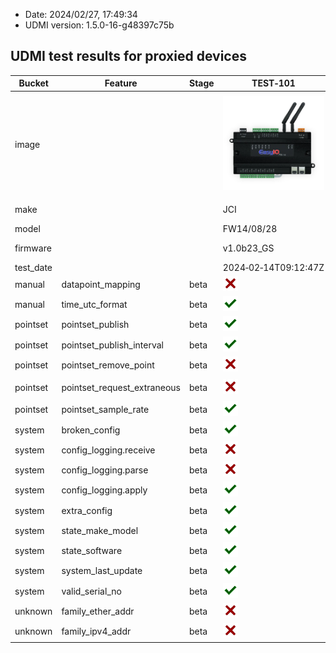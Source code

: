 - Date: 2024/02/27, 17:49:34
- UDMI version: 1.5.0-16-g48397c75b

## UDMI test results for proxied devices

| Bucket | Feature | Stage | TEST&#x2011;101 | TEST&#x2011;901 | TEST&#x2011;301 | TEST&#x2011;401 | TEST&#x2011;501 | TEST&#x2011;121 | 
| --- | --- | --- | --- | --- | --- | --- | --- | --- |
| image| | | <img src="img/products/FW-14.png">| <img src="img/products/FS-32.png"> | <img src="img/products/O3-DIN-CPU.png"> | <img src="img/products/eBCON-2.png"> | <img src="img/products/Mango_os.png"> | <img src="img/products/ALC_OFHI.png"> |
| make| | | JCI | JCI | Delta Controls Inc. | Delta Controls | RadixIoT | Automated Logic Corporation |
| model| | | FW14/08/28 | FS32/20 | O3&#x2011;DIN&#x2011;CPU | eBCON&#x2011;2 | Mango |OFHI |
| firmware| | | v1.0b23_GS | V3.0b61a_GS | 4.13.1.1017 (4130-001) | 4.14.0.2116 (4141-001) | 5.1.1-beta.2 | 108.04.20021 |
| test_date| | | 2024&#x2011;02&#x2011;14T09:12:47Z | 2024&#x2011;02&#x2011;15T14:00:51Z | 2024&#x2011;02&#x2011;26T13:46:12Z | 2024&#x2011;02&#x2011;15T16:17:51Z | 2024&#x2011;02&#x2011;12T09:02:59Z | 2024&#x2011;02&#x2011;28T17:08:52Z |
| manual | datapoint_mapping | beta |<img src="img/no.png">|<img src="img/no.png">|<img src="img/yes.png">|<img src="img/yes.png">|<img src="img/yes.png">|<img src="img/yes.png">|
| manual | time_utc_format | beta |<img src="img/yes.png">|<img src="img/yes.png">|<img src="img/yes.png">|<img src="img/yes.png">|<img src="img/yes.png">|<img src="img/yes.png">|
| pointset | pointset_publish | beta | <img src="img/yes.png"> |<img src="img/yes.png"> | <img src="img/yes.png"> |<img src="img/yes.png"> |<img src="img/yes.png"> | <img src="img/yes.png">  |
| pointset | pointset_publish_interval | beta | <img src="img/yes.png"> |<img src="img/yes.png"> | <img src="img/no.png"> |<img src="img/no.png"> |<img src="img/yes.png"> | <img src="img/no.png">  |
| pointset | pointset_remove_point | beta | <img src="img/no.png"> |<img src="img/no.png"> | <img src="img/no.png"> |<img src="img/no.png"> |<img src="img/yes.png"> | <img src="img/yes.png">  |
| pointset | pointset_request_extraneous | beta | <img src="img/no.png"> |<img src="img/no.png"> | <img src="img/no.png"> |<img src="img/no.png"> |<img src="img/yes.png"> | $\color{grey}{unknown}$  |
| pointset | pointset_sample_rate | beta | <img src="img/yes.png"> |<img src="img/yes.png"> | <img src="img/no.png"> |<img src="img/no.png"> |<img src="img/yes.png"> | <img src="img/no.png">  |
| system | broken_config | beta | <img src="img/yes.png"> |<img src="img/yes.png"> | <img src="img/yes.png"> |<img src="img/yes.png"> |<img src="img/no.png"> | <img src="img/no.png">  |
| system | config_logging.receive | beta | <img src="img/no.png"> |<img src="img/yes.png"> | <img src="img/no.png"> |<img src="img/no.png"> |<img src="img/yes.png"> | <img src="img/no.png">  |
| system | config_logging.parse | beta | <img src="img/no.png"> |<img src="img/yes.png"> | <img src="img/no.png"> |<img src="img/no.png"> |<img src="img/yes.png"> | <img src="img/yes.png">  |
| system | config_logging.apply | beta | <img src="img/yes.png"> |<img src="img/yes.png"> | <img src="img/no.png"> |<img src="img/no.png"> |<img src="img/yes.png"> | <img src="img/yes.png">  |
| system | extra_config | beta | <img src="img/yes.png"> |<img src="img/yes.png"> | <img src="img/yes.png"> |<img src="img/yes.png"> |<img src="img/no.png"> | <img src="img/yes.png">  |
| system | state_make_model | beta | <img src="img/yes.png"> |<img src="img/yes.png"> | <img src="img/yes.png"> |<img src="img/yes.png"> |<img src="img/no.png">| <img src="img/yes.png">  |
| system | state_software | beta | <img src="img/yes.png"> |<img src="img/yes.png"> | <img src="img/yes.png"> |<img src="img/yes.png"> |<img src="img/no.png"> | <img src="img/yes.png">  |
| system | system_last_update | beta | <img src="img/yes.png"> |<img src="img/yes.png"> | <img src="img/yes.png"> |<img src="img/yes.png"> |<img src="img/no.png"> | <img src="img/yes.png">  |
| system | valid_serial_no | beta | <img src="img/yes.png"> |<img src="img/yes.png"> | <img src="img/yes.png"> |<img src="img/yes.png"> |<img src="img/no.png">| <img src="img/yes.png">  |
| unknown | family_ether_addr | beta | <img src="img/no.png"> |<img src="img/no.png"> | <img src="img/no.png"> |<img src="img/no.png"> |<img src="img/no.png"> | <img src="img/yes.png">  |
| unknown | family_ipv4_addr | beta | <img src="img/no.png"> |<img src="img/no.png"> | <img src="img/no.png"> |<img src="img/no.png"> |<img src="img/no.png"> | <img src="img/yes.png">  |